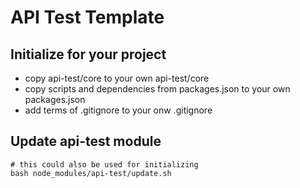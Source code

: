 # API Test Template

## Initialize for your project
* copy api-test/core to your own api-test/core
* copy scripts and dependencies from packages.json to your own packages.json
* add terms of .gitignore to your onw .gitignore

## Update api-test module
```
# this could also be used for initializing
bash node_modules/api-test/update.sh
```
